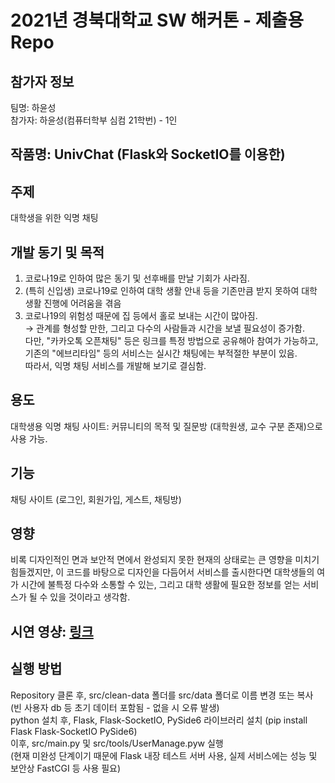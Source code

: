 2021년 경북대학교 SW 해커톤 - 제출용 Repo
===

## 참가자 정보
팀명: 하윤성<br>
참가자: 하윤성(컴퓨터학부 심컴 21학번) - 1인

## 작품명: UnivChat (Flask와 SocketIO를 이용한)

## 주제
대학생을 위한 익명 채팅

## 개발 동기 및 목적
1. 코로나19로 인하여 많은 동기 및 선후배를 만날 기회가 사라짐.
2. (특히 신입생) 코로나19로 인하여 대학 생활 안내 등을 기존만큼 받지 못하여 대학 생활 진행에 어려움을 겪음
3. 코로나19의 위험성 때문에 집 등에서 홀로 보내는 시간이 많아짐.<br>
→ 관계를 형성할 만한, 그리고 다수의 사람들과 시간을 보낼 필요성이 증가함.<br>
다만, "카카오톡 오픈채팅" 등은 링크를 특정 방법으로 공유해아 참여가 가능하고, 기존의 "에브리타임" 등의 서비스는 실시간 채팅에는 부적절한 부분이 있음.<br>
따라서, 익명 채팅 서비스를 개발해 보기로 결심함.

## 용도
대학생용 익명 채팅 사이트: 커뮤니티의 목적 및 질문방 (대학원생, 교수 구분 존재)으로 사용 가능.

## 기능
채팅 사이트 (로그인, 회원가입, 게스트, 채팅방)

## 영향
비록 디자인적인 면과 보안적 면에서 완성되지 못한 현재의 상태로는 큰 영향을 미치기 힘들겠지만, 이 코드를 바탕으로 디자인을 다듬어서 서비스를 출시한다면 대학생들의 여가 시간에 불특정 다수와 소통할 수 있는, 그리고 대학 생활에 필요한 정보를 얻는 서비스가 될 수 있을 것이라고 생각함.

## 시연 영샹: [링크](https://youtu.be/Bw4Lk3liJ0Q)

## 실행 방법
Repository 클론 후, src/clean-data 폴더를 src/data 폴더로 이름 변경 또는 복사 (빈 사용자 db 등 초기 데이터 포함됨 - 없을 시 오류 발생)<br>
python 설치 후, Flask, Flask-SocketIO, PySide6 라이브러리 설치 (pip install Flask Flask-SocketIO PySide6)<br>
이후, src/main.py 및 src/tools/UserManage.pyw 실행<br>
(현재 미완성 단계이기 때문에 Flask 내장 테스트 서버 사용, 실제 서비스에는 성능 및 보안상 FastCGI 등 사용 필요)
